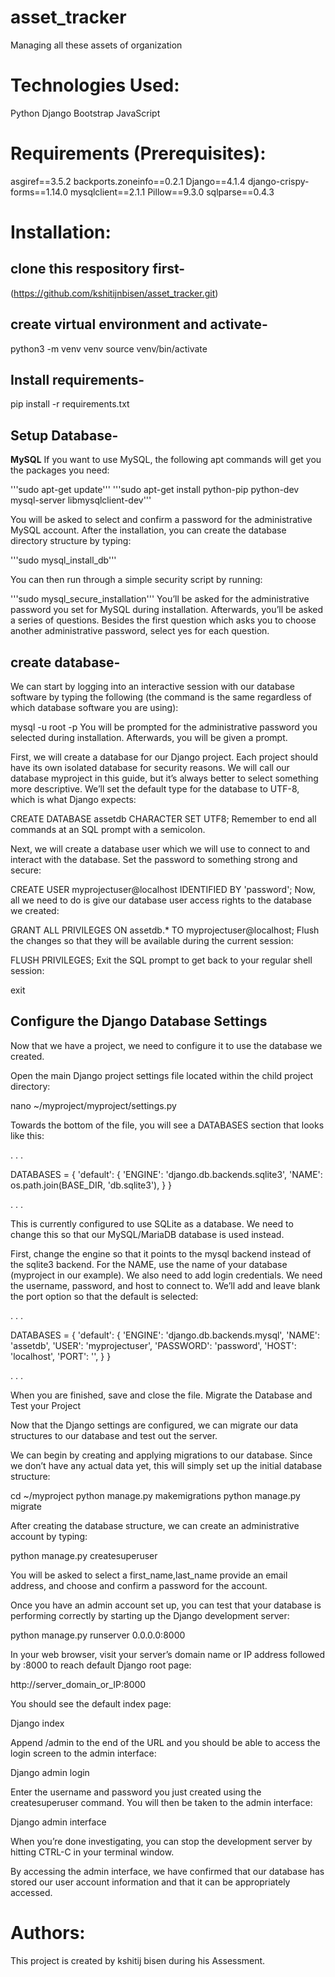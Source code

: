 # asset_tracker
Managing all these assets of organization

# Technologies Used:

Python
Django
Bootstrap
JavaScript

# Requirements (Prerequisites):

asgiref==3.5.2
backports.zoneinfo==0.2.1
Django==4.1.4
django-crispy-forms==1.14.0
mysqlclient==2.1.1
Pillow==9.3.0
sqlparse==0.4.3


# Installation:

## clone this respository first-
(https://github.com/kshitijnbisen/asset_tracker.git)

## create virtual environment and activate-
python3 -m venv venv
source venv/bin/activate

## Install requirements-
pip install -r requirements.txt

## Setup Database-
**MySQL**
If you want to use MySQL, the following apt commands will get you the packages you need:

'''sudo apt-get update'''
'''sudo apt-get install python-pip python-dev mysql-server libmysqlclient-dev'''

You will be asked to select and confirm a password for the administrative MySQL account.
After the installation, you can create the database directory structure by typing:

'''sudo mysql_install_db'''

You can then run through a simple security script by running:

'''sudo mysql_secure_installation'''
You’ll be asked for the administrative password you set for MySQL during installation. Afterwards, you’ll be asked a series of questions. Besides the first question which asks you to choose another administrative password, select yes for each question.

## create database-

We can start by logging into an interactive session with our database software by typing the following (the command is the same regardless of which database software you are using):

mysql -u root -p
You will be prompted for the administrative password you selected during installation. Afterwards, you will be given a prompt.

First, we will create a database for our Django project. Each project should have its own isolated database for security reasons. We will call our database myproject in this guide, but it’s always better to select something more descriptive. We’ll set the default type for the database to UTF-8, which is what Django expects:

CREATE DATABASE assetdb CHARACTER SET UTF8;
Remember to end all commands at an SQL prompt with a semicolon.

Next, we will create a database user which we will use to connect to and interact with the database. Set the password to something strong and secure:

CREATE USER myprojectuser@localhost IDENTIFIED BY 'password';
Now, all we need to do is give our database user access rights to the database we created:

GRANT ALL PRIVILEGES ON assetdb.* TO myprojectuser@localhost;
Flush the changes so that they will be available during the current session:

FLUSH PRIVILEGES;
Exit the SQL prompt to get back to your regular shell session:

exit

## Configure the Django Database Settings

Now that we have a project, we need to configure it to use the database we created.

Open the main Django project settings file located within the child project directory:

nano ~/myproject/myproject/settings.py

Towards the bottom of the file, you will see a DATABASES section that looks like this:

. . .

DATABASES = {
    'default': {
        'ENGINE': 'django.db.backends.sqlite3',
        'NAME': os.path.join(BASE_DIR, 'db.sqlite3'),
    }
}

. . .

This is currently configured to use SQLite as a database. We need to change this so that our MySQL/MariaDB database is used instead.

First, change the engine so that it points to the mysql backend instead of the sqlite3 backend. For the NAME, use the name of your database (myproject in our example). We also need to add login credentials. We need the username, password, and host to connect to. We’ll add and leave blank the port option so that the default is selected:

. . .

DATABASES = {
    'default': {
        'ENGINE': 'django.db.backends.mysql',
        'NAME': 'assetdb',
        'USER': 'myprojectuser',
        'PASSWORD': 'password',
        'HOST': 'localhost',
        'PORT': '',
    }
}

. . .

When you are finished, save and close the file.
Migrate the Database and Test your Project

Now that the Django settings are configured, we can migrate our data structures to our database and test out the server.

We can begin by creating and applying migrations to our database. Since we don’t have any actual data yet, this will simply set up the initial database structure:

cd ~/myproject
python manage.py makemigrations
python manage.py migrate

After creating the database structure, we can create an administrative account by typing:

python manage.py createsuperuser

You will be asked to select a first_name,last_name provide an email address, and choose and confirm a password for the account.

Once you have an admin account set up, you can test that your database is performing correctly by starting up the Django development server:

python manage.py runserver 0.0.0.0:8000

In your web browser, visit your server’s domain name or IP address followed by :8000 to reach default Django root page:

http://server_domain_or_IP:8000

You should see the default index page:

Django index

Append /admin to the end of the URL and you should be able to access the login screen to the admin interface:

Django admin login

Enter the username and password you just created using the createsuperuser command. You will then be taken to the admin interface:

Django admin interface

When you’re done investigating, you can stop the development server by hitting CTRL-C in your terminal window.

By accessing the admin interface, we have confirmed that our database has stored our user account information and that it can be appropriately accessed.



# Authors:

This project is created by kshitij bisen during his Assessment.